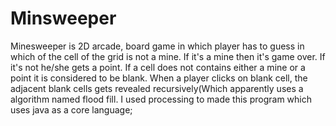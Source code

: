 # Minsweeper
Minesweeper is 2D arcade, board game in which player has to guess in which of the cell of the grid is not a mine. If it's a mine then it's game over. If it's not he/she gets a point. If a cell does not contains either a mine or a point it is considered to be blank. When a player clicks on blank cell, the adjacent blank cells gets revealed recursively(Which apparently uses a algorithm named flood fill.  I used processing to made this program which uses java as a core language;
